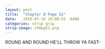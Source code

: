 ```yaml
---
layout: post
title:  "Chapter 8 Page 52"
date:   2016-07-18 19:00:52 -0400
categories: strip grip
strip-image: ch8pg52.png
---
```

ROUND AND ROUND HE'LL THROW YA FAST-   
